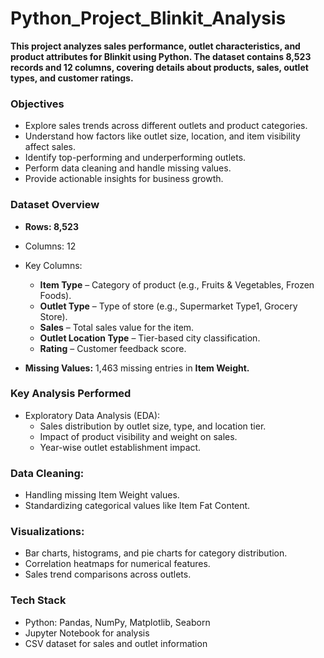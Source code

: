# Python_Project_Blinkit_Analysis

**This project analyzes sales performance, outlet characteristics, and product attributes for Blinkit using Python. The dataset contains 8,523 records and 12 columns, covering details about products, sales, outlet types, and customer ratings.**

### Objectives
- Explore sales trends across different outlets and product categories.
- Understand how factors like outlet size, location, and item visibility affect sales.
- Identify top-performing and underperforming outlets.
- Perform data cleaning and handle missing values.
- Provide actionable insights for business growth.

### Dataset Overview
- **Rows: 8,523**
- Columns: 12
- Key Columns:

    - **Item Type** – Category of product (e.g., Fruits & Vegetables, Frozen Foods).
    - **Outlet Type** – Type of store (e.g., Supermarket Type1, Grocery Store).
    - **Sales** – Total sales value for the item.
    - **Outlet Location Type** – Tier-based city classification.
    - **Rating** – Customer feedback score.
- **Missing Values:** 1,463 missing entries in **Item Weight.**

### Key Analysis Performed
- Exploratory Data Analysis (EDA):
    - Sales distribution by outlet size, type, and location tier.
    - Impact of product visibility and weight on sales.
    - Year-wise outlet establishment impact.

### Data Cleaning:
- Handling missing Item Weight values.
- Standardizing categorical values like Item Fat Content.

### Visualizations:
- Bar charts, histograms, and pie charts for category distribution.
- Correlation heatmaps for numerical features.
- Sales trend comparisons across outlets.

### Tech Stack
- Python: Pandas, NumPy, Matplotlib, Seaborn
- Jupyter Notebook for analysis
- CSV dataset for sales and outlet information



